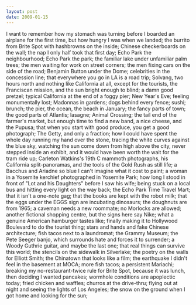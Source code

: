 ```yaml
---
layout: post
date: 2009-01-15
--- 
```


I want to remember how my stomach was turning before I boarded an airplane for the first time, but how hungry I was when we landed; the burrito from Brite Spot with hashbrowns on the inside; Chinese checkerboards on the wall; the nap I only half took that first day; Echo Park the neighbourhood; Echo Park the park; the familiar lake under unfamiliar palm trees; the men waiting for work on street corners; the men fixing cars on the side of the road; Benjamin Button under the Dome; celebrities in the concession line; that everywhere you go in LA is a road trip; Solvang, two hours north and nothing like California at all, except for the tourists, the Franciscan mission, and the sun bright enough to blind; a damn good pretzel; typical California at the end of a foggy pier; New Year's Eve; feeling monumentally lost; Madonnas in gardens; dogs behind every fence; sushi; brunch; the pier, the ocean, the beach in January; the fancy parts of town; the good parts of Atlantis; lasagne; Animal Crossing; the tail end of the farmer's market, but enough time to find a new band, a nice cheese, and the Pupusa; that when you start with good produce, you get a good photograph; The Getty, and only a fraction; how I could have spent the whole day running my hand over the stone, tracing the white curves against the blue sky, watching the sun come down from high above the city, never stepped inside an exhibit, and it would have been worth the wait for the tram ride up; Carleton Watkins's 19th C mammoth photographs, his California split-panoramas, and the tools of the Gold Rush as still life; a Bacchus and Ariadne so blue I can't imagine what it cost to paint; a woman in a Yosemite kerchief photographed in Yosemite Park; how long I stood in front of "Lot and his Daughters" before I saw his wife; being stuck on a local bus and hitting every light on the way back; the Echo Park Time Travel Mart; that it isn't a one-note gag; that the books are kept with the robot milk; that the eggs under the EGGS sign are incubating dinosaurs; the doughnuts are from 1965; a caveman needs a new roommate; no Morlocks are allowed; another fictional shopping centre, but the signs here say Nike; what a genuine American hamburger tastes like; finally making it to Hollywood Boulevard to do the tourist thing; stars and hands and fake Chinese architecture; fish tacos next to a laundromat; the Grammy Museum; the Pete Seeger banjo, which surrounds hate and forces it to surrender; a Woody Guthrie guitar, and maybe the last one; that real things can survive this world; the stencils on the sidewalk in Silverlake; the poetry on the walls for Elliott Smith; the Chinatown that looks like a film; the earthquake I didn't feel in the basement at MOCA; more fish tacos; a persistent Mariachi; breaking my no-restaurant-twice rule for Brite Spot, because it was lunch, then deciding I wanted pancakes; wormhole conditions are apoplectic today; fried chicken and waffles; churros at the drive-thru; flying out at night and seeing the lights of Los Angeles; the snow on the ground when I got home and looking for the sun;

